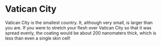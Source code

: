 # Vatican City

Vatican City is the smallest country. It, although very small, is larger than
you are. If you were to stretch your flesh over Vatican City so that it was
spread evenly, the coating would be about 200 nanomaters thick, which is less
than even a single skin cell!
